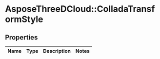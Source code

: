# AsposeThreeDCloud::ColladaTransformStyle

## Properties
Name | Type | Description | Notes
------------ | ------------- | ------------- | -------------


